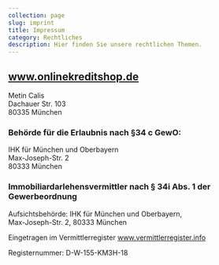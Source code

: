 ```yaml
---
collection: page
slug: imprint
title: Impressum
category: Rechtliches
description: Hier finden Sie unsere rechtlichen Themen.
---
```

## www.onlinekreditshop.de

Metin Calis\
Dachauer Str. 103\
80335 München

### **Behörde für die Erlaubnis nach §34 c GewO:**

IHK für München und Oberbayern\
Max-Joseph-Str. 2\
80333 München

### Immobiliardarlehensvermittler nach § 34i Abs. 1 der Gewerbeordnung

Aufsichtsbehörde: IHK für München und Oberbayern, \
Max-Joseph-Str. 2, 80333 München

Eingetragen im Vermittlerregister www.vermittlerregister.info

Registernummer: D-W-155-KM3H-18
